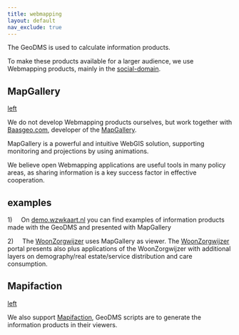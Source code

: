 ```yaml
---
title: webmapping
layout: default
nav_exclude: true
---
```

The GeoDMS is used to calculate information products.

To make these products available for a larger audience, we use Webmapping products, mainly in the [social-domain](social-domain).

## MapGallery

[left](File:MapGalleryLogo.png "wikilink")

We do not develop Webmapping products ourselves, but work together with [Baasgeo.com](https://www.baasgeo.com/), developer of the [MapGallery](https://www.baasgeo.com).

MapGallery is a powerful and intuitive WebGIS solution, supporting monitoring and projections by using animations.  

We believe open Webmapping applications are useful tools in many policy areas, as sharing information is a key success factor in effective cooperation.

## examples

1\)     On [demo.wzwkaart.nl](https://demo.wzwkaart.nl) you can find examples of information products made with the GeoDMS and presented with MapGallery

2\)     The [WoonZorgwijzer](https://www.woonzorgwijzer.nl) uses MapGallery as viewer. The [WoonZorgwijzer](https://www.woonzorgwijzer.nl) portal presents also plus applications of the WoonZorgwijzer with additional layers on demography/real estate/service distribution and care consumption.

## Mapifaction

[left](File:MapifactionLogo.png "wikilink")

We also support [Mapifaction](https://mapification.nl), GeoDMS scripts are to generate the information products in their viewers.
